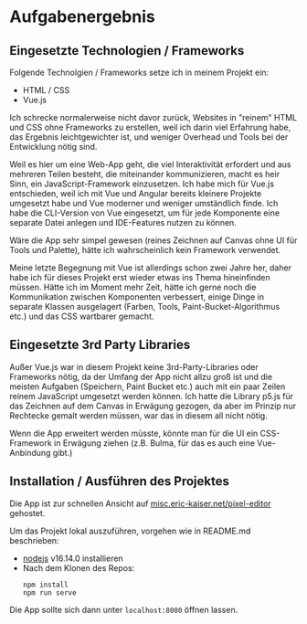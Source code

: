 # Aufgabenergebnis

## Eingesetzte Technologien / Frameworks

Folgende Technolgien / Frameworks setze ich in meinem Projekt ein:

- HTML / CSS
- Vue.js

Ich schrecke normalerweise nicht davor zurück, Websites in "reinem" HTML und CSS ohne Frameworks zu erstellen, weil ich
darin viel Erfahrung habe, das Ergebnis leichtgewichter ist, und weniger Overhead und Tools bei der Entwicklung nötig
sind.

Weil es hier um eine Web-App geht, die viel Interaktivität erfordert und aus mehreren Teilen besteht, die miteinander
kommunizieren, macht es heir Sinn, ein JavaScript-Framework einzusetzen. Ich habe mich für Vue.js entschieden, weil ich
mit Vue und Angular bereits kleinere Projekte umgesetzt habe und Vue moderner und weniger umständlich finde. Ich habe
die CLI-Version von Vue eingesetzt, um für jede Komponente eine separate Datei anlegen und IDE-Features nutzen zu
können.

Wäre die App sehr simpel gewesen (reines Zeichnen auf Canvas ohne UI für Tools und Palette), hätte ich wahrscheinlich
kein Framework verwendet.

Meine letzte Begegnung mit Vue ist allerdings schon zwei Jahre her, daher habe ich für dieses Projekt erst wieder etwas
ins Thema hineinfinden müssen. Hätte ich im Moment mehr Zeit, hätte ich gerne noch die Kommunikation zwischen
Komponenten verbessert, einige Dinge in separate Klassen ausgelagert (Farben, Tools, Paint-Bucket-Algorithmus etc.) und
das CSS wartbarer gemacht.

## Eingesetzte 3rd Party Libraries

Außer Vue.js war in diesem Projekt keine 3rd-Party-Libraries oder Frameworks nötig, da der Umfang der App nicht allzu
groß ist und die meisten Aufgaben (Speichern, Paint Bucket etc.) auch mit ein paar Zeilen reinem JavaScript umgesetzt
werden können. Ich hatte die Library p5.js für das Zeichnen auf dem Canvas in Erwägung gezogen, da aber im Prinzip nur
Rechtecke gemalt werden müssen, war das in diesem all nicht nötig.

Wenn die App erweitert werden müsste, könnte man für die UI ein CSS-Framework in Erwägung ziehen (z.B. Bulma, für das es
auch eine Vue-Anbindung gibt.)

## Installation / Ausführen des Projektes

Die App ist zur schnellen Ansicht auf [misc.eric-kaiser.net/pixel-editor](https://misc.eric-kaiser.net/pixel-editor)
gehostet.

Um das Projekt lokal auszuführen, vorgehen wie in README.md beschrieben:

- [nodejs](https://nodejs.org/en/) v16.14.0 installieren
- Nach dem Klonen des Repos:
    ```
    npm install
    npm run serve
    ```

Die App sollte sich dann unter `localhost:8080` öffnen lassen.
